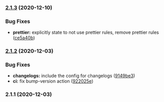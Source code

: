 ### [2.1.3](https://github.com/cengage/eslint-config-cengage/compare/v2.1.2...v2.1.3) (2020-12-10)


### Bug Fixes

* **prettier:** explicitly state to not use prettier rules, remove prettier rules ([ce5a40b](https://github.com/cengage/eslint-config-cengage/commit/ce5a40b8e4ea78ca4ae7543d63fd577e6e2b7b11))

### [2.1.2](https://github.com/cengage/eslint-config-cengage/compare/v2.1.1...v2.1.2) (2020-12-03)


### Bug Fixes

* **changelogs:** include the config for changelogs ([9149be3](https://github.com/cengage/eslint-config-cengage/commit/9149be352e8b08701d26f7dad2cc72b95f137685))
* **ci:** fix bump-version action ([922025e](https://github.com/cengage/eslint-config-cengage/commit/922025e823838b34abb3c5c876b8531cbaa6fd4f))

### 2.1.1 (2020-12-03)

